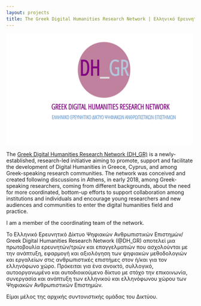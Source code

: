 ```yaml
---
layout: projects
title: The Greek Digital Humanities Research Network | Ελληνικό Ερευνητικό Δίκτυο Ψηφιακών Ανθρωπιστικών Επιστημών
---
```

<a href=""><img src="../images/dh_gr.jpg" width="500"/></a>


The <a href="https://dhgrnetwork.org/"> Greek Digital Humanities Research Network (DH_GR)</a> is a newly-established, research-led initiative aiming to promote, support and facilitate the development of Digital Humanities in Greece, Cyprus, and among Greek-speaking research communities. The network was conceived and created following discussions in Athens, in early 2018, among Greek-speaking researchers, coming from different backgrounds, about the need for more coordinated, bottom-up efforts to support collaboration among institutions and individuals and encourage young researchers and new audiences and communities to enter the digital humanities field and practice.

I am a member of the coordinating team of the network. 

Το Ελληνικό Ερευνητικό Δίκτυο Ψηφιακών Ανθρωπιστικών Επιστημών/ Greek Digital Humanities Research Network (@DH_GR) αποτελεί μια πρωτοβουλία ερευνητών/τριών και επαγγελματιών που ασχολούνται με την ανάπτυξη, εφαρμογή και αξιολόγηση των ψηφιακών μεθοδολογιών και εργαλείων στις ανθρωπιστικές επιστήμες στον ή/και για τον ελληνόφωνο χώρο. Πρόκειται για ένα ανοικτό, συλλογικό, αυτοοργανωμένο και αυτοδιοικούμενο δίκτυο με στόχο την επικοινωνία, συνεργασία και ανάπτυξη των ελληνικού και ελληνόφωνου χώρου των Ψηφιακών Ανθρωπιστικών Επιστημών.

Είμαι μέλος της αρχικής συντονιστικής ομάδας του Δικτύου.


